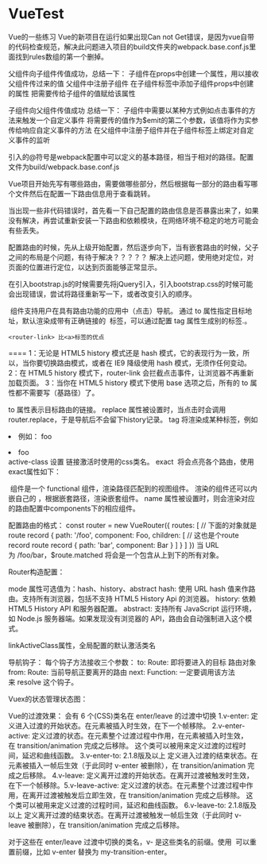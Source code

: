 # VueTest
Vue的一些练习
Vue的新项目在运行如果出现Can not Get错误，是因为vue自带的代码检查规范，解决此问题进入项目的build文件夹的webpack.base.conf.js里面找到rules数组的第一个删掉。

父组件向子组件传值成功，总结一下：
子组件在props中创建一个属性，用以接收父组件传过来的值
父组件中注册子组件
在子组件标签中添加子组件props中创建的属性
把需要传给子组件的值赋给该属性

子组件向父组件传值成功
总结一下：
子组件中需要以某种方式例如点击事件的方法来触发一个自定义事件
将需要传的值作为$emit的第二个参数，该值将作为实参传给响应自定义事件的方法
在父组件中注册子组件并在子组件标签上绑定对自定义事件的监听

引入的@符号是webpack配置中可以定义的基本路径，相当于相对的路径。配置文件为build/webpack.base.conf.js


Vue项目开始先写有哪些路由，需要做哪些部分，然后根据每一部分的路由看写哪个文件然后在配置一下路由信息用于查看跳转。

当出现一些非代码错误时，首先看一下自己配置的路由信息是否暴露出来了，如果没有解决，再尝试重新安装一下路由和依赖模块，在网络环境不稳定的地方可能会有些丢失。

配置路由的时候，先从上级开始配置，然后逐步向下，当有嵌套路由的时候，父子之间的布局是个问题，有待于解决？？？？？
解决上述问题，使用绝对定位，对页面的位置进行定位，以达到页面能够正常显示。

在引入bootstrap.js的时候需要先将jQuery引入，引入bootstrap.css的时候可能会出现错误，尝试将路径重新写一下，或者改变引入的顺序。


<router-link> 组件支持用户在具有路由功能的应用中（点击）导航。 通过 to 属性指定目标地址，默认渲染成带有正确链接的 <a> 标签，可以通过配置 tag 属性生成别的标签.。

```
<router-link> 比<a>标签的优点
```
====
1：无论是 HTML5 history 模式还是 hash 模式，它的表现行为一致，所以，当你要切换路由模式，或者在 IE9 降级使用 hash 模式，无须作任何变动。
2：在 HTML5 history 模式下，router-link 会拦截点击事件，让浏览器不再重新加载页面。
3：当你在 HTML5 history 模式下使用 base 选项之后，所有的 to 属性都不需要写（基路径）了。

to 属性表示目标路由的链接。
replace 属性被设置时，当点击时会调用router.replace，于是导航后不会留下history记录。
tag 将<router-link>渲染成某种标签，例如<li>
例如：
<router-link to="/foo" tag="li">foo</router-link>
<!-- 渲染结果 --> 
<li>foo</li>
active-class 设置 链接激活时使用的css类名。
exact <router-link to="/"> 将会点亮各个路由，使用exact属性如下：
<!-- 这个链接只会在地址为 / 的时候被激活 -->
 <router-link to="/" exact>


<router-view> 组件是一个 functional 组件，渲染路径匹配到的视图组件。<router-view> 渲染的组件还可以内嵌自己的 <router-view>，根据嵌套路径，渲染嵌套组件。
name 属性被设置时，则会渲染对应的路由配置中components下的相应组件。

配置路由的格式：
const router = new VueRouter({ 
routes: [ 
// 下面的对象就是 
route record {
 path: '/foo', component: Foo, 
children: [ 
// 这也是个route record
route record { path: 'bar', component: Bar } 
] 
} 
] 
})
当 URL 为 /foo/bar，$route.matched 将会是一个包含从上到下的所有对象。


Router构造配置：

mode 属性可选值为：hash、history、abstract
hash: 使用 URL hash 值来作路由。支持所有浏览器，包括不支持 HTML5 History Api 的浏览器。
history: 依赖 HTML5 History API 和服务器配置。
abstract: 支持所有 JavaScript 运行环境，如 Node.js 服务器端。如果发现没有浏览器的 API，路由会自动强制进入这个模式。

linkActiveClass属性，全局配置<router-link>的默认激活类名

导航钩子：
每个钩子方法接收三个参数：
to: Route: 即将要进入的目标 路由对象
from: Route: 当前导航正要离开的路由
next: Function: 一定要调用该方法来 resolve 这个钩子。

Vuex的状态管理状态图：





Vue的过渡效果：
会有 6 个(CSS)类名在 enter/leave 的过渡中切换
1.v-enter: 定义进入过渡的开始状态。在元素被插入时生效，在下一个帧移除。
2.v-enter-active: 定义过渡的状态。在元素整个过渡过程中作用，在元素被插入时生效，在 transition/animation 完成之后移除。 这个类可以被用来定义过渡的过程时间，延迟和曲线函数。
3.v-enter-to: 2.1.8版及以上 定义进入过渡的结束状态。在元素被插入一帧后生效（于此同时 v-enter 被删除），在 transition/animation 完成之后移除。
4.v-leave: 定义离开过渡的开始状态。在离开过渡被触发时生效，在下一个帧移除。5.v-leave-active: 定义过渡的状态。在元素整个过渡过程中作用，在离开过渡被触发后立即生效，在 transition/animation 完成之后移除。 这个类可以被用来定义过渡的过程时间，延迟和曲线函数。
6.v-leave-to: 2.1.8版及以上 定义离开过渡的结束状态。在离开过渡被触发一帧后生效（于此同时 v-leave 被删除），在 transition/animation 完成之后移除。

对于这些在 enter/leave 过渡中切换的类名，v- 是这些类名的前缀。使用 <transition name="my-transition"> 可以重置前缀，比如 v-enter 替换为 my-transition-enter。
